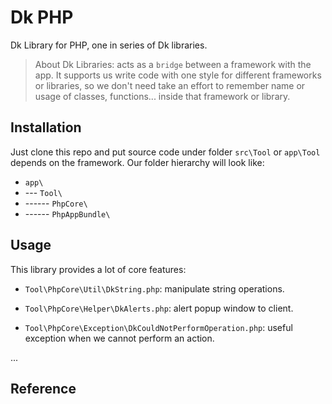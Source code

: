 # Dk PHP

Dk Library for PHP, one in series of Dk libraries.

>About Dk Libraries: acts as a `bridge` between a framework with the app.
>It supports us write code with one style for different frameworks or libraries,
>so we don't need take an effort to remember name or usage of classes, functions...
>inside that framework or library.


## Installation

Just clone this repo and put source code under folder `src\Tool` or `app\Tool` depends on the framework.
Our folder hierarchy will look like:

- `app\`
- --- `Tool\`
- ------ `PhpCore\`
- ------ `PhpAppBundle\`


## Usage

This library provides a lot of core features:

- `Tool\PhpCore\Util\DkString.php`: manipulate string operations.

- `Tool\PhpCore\Helper\DkAlerts.php`: alert popup window to client.

- `Tool\PhpCore\Exception\DkCouldNotPerformOperation.php`: useful exception when we cannot perform an action.

...


## Reference
